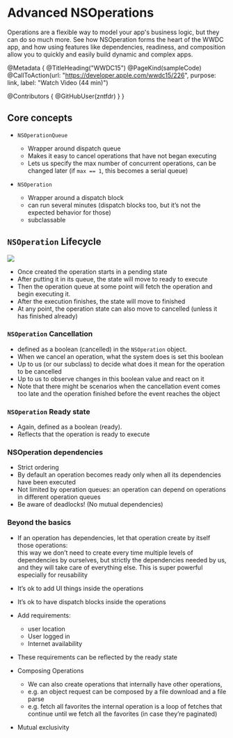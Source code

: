 # Advanced NSOperations

Operations are a flexible way to model your app's business logic, but they can do so much more. See how NSOperation forms the heart of the WWDC app, and how using features like dependencies, readiness, and composition allow you to quickly and easily build dynamic and complex apps.

@Metadata {
   @TitleHeading("WWDC15")
   @PageKind(sampleCode)
   @CallToAction(url: "https://developer.apple.com/wwdc15/226", purpose: link, label: "Watch Video (44 min)")

   @Contributors {
      @GitHubUser(zntfdr)
   }
}



## Core concepts

- `NSOperationQueue`
  - Wrapper around dispatch queue
  - Makes it easy to cancel operations that have not began executing
  - Lets us specify the max number of concurrent operations, can be changed later (if `max == 1`, this becomes a serial queue)

- `NSOperation`
  - Wrapper around a dispatch block
  - can run several minutes (dispatch blocks too, but it’s not the expected behavior for those)
  - subclassable

## `NSOperation` Lifecycle

![][lifecycleImage]

- Once created the operation starts in a pending state
- After putting it in its queue, the state will move to ready to execute
- Then the operation queue at some point will fetch the operation and begin executing it.
- After the execution finishes, the state will move to finished
- At any point, the operation state can also move to cancelled (unless it has finished already)

### `NSOperation` Cancellation

- defined as a boolean (cancelled) in the `NSOperation` object.
- When we cancel an operation, what the system does is set this boolean
- Up to us (or our subclass) to decide what does it mean for the operation to be cancelled
- Up to us to observe changes in this boolean value and react on it
- Note that there might be scenarios when the cancellation event comes too late and the operation finished before the event reaches the object

### `NSOperation` Ready state

- Again, defined as a boolean (ready).
- Reflects that the operation is ready to execute

### NSOperation dependencies

- Strict ordering
- By default an operation becomes ready only when all its dependencies have been executed
- Not limited by operation queues: an operation can depend on operations in different operation queues
- Be aware of deadlocks! (No mutual dependencies)

### Beyond the basics
- If an operation has dependencies, let that operation create by itself those operations:  
this way we don’t need to create every time multiple levels of dependencies by ourselves, but strictly the dependencies needed by us, and they will take care of everything else. This is super powerful especially for reusability
- It’s ok to add UI things inside the operations
- It’s ok to have dispatch blocks inside the operations
- Add requirements:
  - user location
  - User logged in
  - Internet availability

- These requirements can be reflected by the ready state
- Composing Operations
  - We can also create operations that internally have other operations,
  -  e.g. an object request can be composed by a file download and a file parse
  - e.g. fetch all favorites the internal operation is a loop of fetches that continue until we fetch all the favorites (in case they’re paginated)

- Mutual exclusivity

[lifecycleImage]: WWDC15-226-lifecycle
